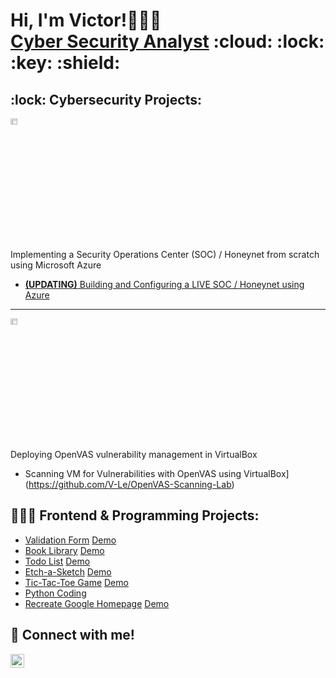 <h1>Hi, I'm Victor!🧑🏽‍💻 <br><a href="https://www.linkedin.com/in/VictorLe-/">Cyber Security Analyst</a> :cloud: :lock: :key: :shield: </h1>

<h2>:lock: Cybersecurity Projects:</h2>
<img src="https://i.imgur.com/1DDZ4Ui.png" height="5%" width="15%" alt="Microsoft Azure"/>

Implementing a Security Operations Center (SOC) / Honeynet from scratch using Microsoft Azure
  - [**(UPDATING)** Building and Configuring a LIVE SOC / Honeynet using Azure](https://github.com/V-Le)

---

<img src="https://i.imgur.com/aqmclVY.jpeg" height="5%" width="15%" alt="VirtualBox"/>

Deploying OpenVAS vulnerability management in VirtualBox
- Scanning VM for Vulnerabilities with OpenVAS using VirtualBox](https://github.com/V-Le/OpenVAS-Scanning-Lab)

<h2>🧑🏽‍💻 Frontend & Programming Projects:</h2>

  - [Validation Form](https://github.com/V-Le/validation-form) [Demo](https://v-le.github.io/validation-form/)
  - [Book Library](https://github.com/V-Le/book-library) [Demo](https://v-le.github.io/book-library/)
  - [Todo List](https://github.com/V-Le/todo-list) [Demo](https://v-le.github.io/todo-list/)
  - [Etch-a-Sketch](https://github.com/V-Le/etch-a-sketch) [Demo](https://v-le.github.io/etch-a-sketch/)
  - [Tic-Tac-Toe Game](https://github.com/V-Le/tictactoe) [Demo](https://v-le.github.io/tictactoe/)
  - [Python Coding](https://github.com/V-Le/Coding-Puzzle-Practices)
  - [Recreate Google Homepage](https://github.com/V-Le/google-homepage) [Demo](https://v-le.github.io/google-homepage/)

<h2> 🤳 Connect with me! </h2>

[<img align="left" alt="Victor | LinkedIn" width="22px" src="https://cdn.jsdelivr.net/npm/simple-icons@v3/icons/linkedin.svg" />][linkedin]

[linkedin]: https://www.linkedin.com/in/VictorLe-/
